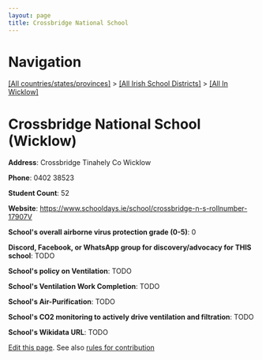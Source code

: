 ```yaml
---
layout: page
title: Crossbridge National School
---
```

# Navigation

[[All countries/states/provinces]](../../..) > [[All Irish School Districts]](../..) > [[All In Wicklow]](..)

# Crossbridge National School (Wicklow)

**Address**: Crossbridge Tinahely Co Wicklow

**Phone**: 0402 38523

**Student Count**: 52

**Website**: <https://www.schooldays.ie/school/crossbridge-n-s-rollnumber-17907V>

**School's overall airborne virus protection grade (0-5)**: 0

**Discord, Facebook, or WhatsApp group for discovery/advocacy for THIS school**: TODO

**School's policy on Ventilation**: TODO

**School's Ventilation Work Completion**: TODO

**School's Air-Purification**: TODO

**School's CO2 monitoring to actively drive ventilation and filtration**: TODO

**School's Wikidata URL**: TODO


[Edit this page](https://github.com/ventilate-schools/Ireland/edit/main/./Wicklow/Crossbridge_National_School.md). See also [rules for contribution](../../../contribution-rules/)